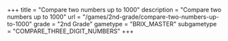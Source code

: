 +++
title = "Compare two numbers up to 1000"
description = "Compare two numbers up to 1000"
url = "/games/2nd-grade/compare-two-numbers-up-to-1000"
grade = "2nd Grade"
gametype = "BRIX_MASTER"
subgametype = "COMPARE_THREE_DIGIT_NUMBERS"
+++